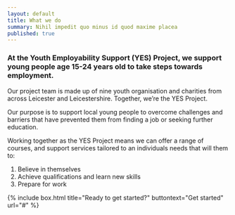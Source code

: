 ```yaml
---
layout: default
title: What we do
summary: Nihil impedit quo minus id quod maxime placea
published: true
---
```


### At the Youth Employability Support (YES) Project, we support young people age 15-24 years old to take steps towards employment.

Our project team is made up of nine youth organisation and charities from across Leicester and Leicestershire. Together, we’re the YES Project. 

Our purpose is to support local young people to overcome challenges and barriers that have prevented them from finding a job or seeking further education. 

Working together as the YES Project means we can offer a range of courses, and support services tailored to an individuals needs that will them to:

1.	Believe in themselves
2.	Achieve qualifications and learn new skills
3.	Prepare for work

{% include box.html title="Ready to get started?" buttontext="Get started" url="#" %}

